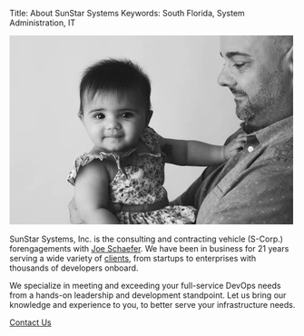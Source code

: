 Title: About SunStar Systems
Keywords: South Florida, System Administration, IT

![Autumn and I](images/autumn-and-i.jpg)

SunStar Systems, Inc. is the consulting and contracting vehicle (S-Corp.) forengagements with [Joe Schaefer](https://www.linkedin.com/pub/joe-schaefer/0/702/51b). We have been in business for 21 years serving a wide variety of [clients](/clients), from startups to enterprises with thousands of developers onboard.

We specialize in meeting and exceeding your full-service DevOps needs from a hands-on leadership and development standpoint.  Let us bring our knowledge and experience to you, to better serve your infrastructure needs.

[Contact Us](/contact)
